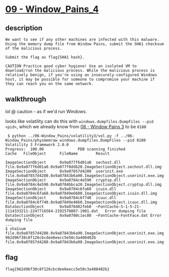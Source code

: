 # [09 - Window_Pains_4](https://deadface.ctfd.io/challenges#Window%20Pains%204-21)

## description
```
We want to see if any other machines are infected with this malware. Using the memory dump file from Window Pains, submit the SHA1 checksum of the malicious process.

Submit the flag as flag{SHA1 hash}.

CAUTION Practice good cyber hygiene! Use an isolated VM to download/run the malicious process. While the malicious process is relatively benign, if you're using an insecurely-configured Windows host, it may be possible for someone to compromise your machine if they can reach you on the same network.
```

## walkthrough

lol @ caution - as if we'd run Windows.

looks like volatility can do this with `windows.dumpfiles.DumpFiles --pid <pid>`, which we already know from [08 - Window Pains 3](../08-Window_Pains_3) to be `8180`

```
 $ python ../06-Window_Pains/volatility3/vol.py -f ../06-Window_Pains/physmemraw windows.dumpfiles.DumpFiles --pid 8180
Volatility 3 Framework 2.0.0
Progress:  100.00               PDB scanning finished
Cache   FileObject      FileName        Result

ImageSectionObject      0x9a077f6d01a0  sechost.dll     file.0x9a077f6d01a0.0x9a077f0ddb20.ImageSectionObject.sechost.dll.img
ImageSectionObject      0x9a07857d4280  userinit.exe    file.0x9a07857d4280.0x9a07843b6a90.ImageSectionObject.userinit.exe.img
ImageSectionObject      0x9a0784c4e590  cryptsp.dll     file.0x9a0784c4e590.0x9a0784bbca20.ImageSectionObject.cryptsp.dll.img
ImageSectionObject      0x9a0784c6fa60  icuin.dll       file.0x9a0784c6fa60.0x9a07849e6600.ImageSectionObject.icuin.dll.img
ImageSectionObject      0x9a0784c6f740  icuuc.dll       file.0x9a0784c6f740.0x9a07849e4660.ImageSectionObject.icuuc.dll.img
DataSectionObject       0x9a078482feb0  ~FontCache-S-1-5-21-1114333211-2247716564-2192578087-1001.dat   Error dumping file
DataSectionObject       0x9a0780c1ec80  ~FontCache-FontFace.dat Error dumping file
...
$ sha1sum file.0x9a07857d4280.0x9a07843b6a90.ImageSectionObject.userinit.exe.img
962d96f30c8f126cbcdee6eecc5e50c3a408402b  file.0x9a07857d4280.0x9a07843b6a90.ImageSectionObject.userinit.exe.img
```

## flag
```
flag{962d96f30c8f126cbcdee6eecc5e50c3a408402b}
```

